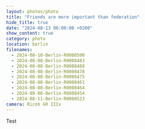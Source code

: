 ```yaml
---
layout: photos/photo
title: "Friends are more important than federation"
hide_title: true
date: "2024-08-13 06:00:00 +0200"
show_content: true
category: photo
location: berlin
filenames:
  - 2024-08-10-Berlin-R0008500
  - 2024-08-08-Berlin-R0008483
  - 2024-08-08-Berlin-R0008488
  - 2024-08-08-Berlin-R0008478
  - 2024-08-08-Berlin-R0008475
  - 2024-08-08-Berlin-R0008461
  - 2024-08-08-Berlin-R0008464
  - 2024-08-08-Berlin-R0008454
  - 2024-08-11-Berlin-R0008523
camera: Ricoh GR IIIx
---
```


Test
